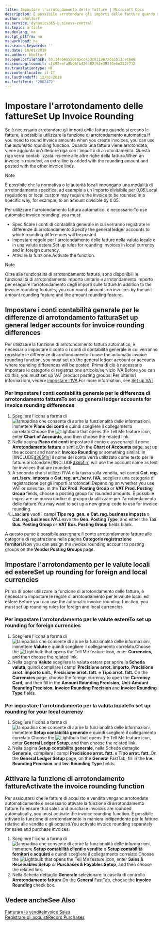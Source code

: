 ```yaml
---
title: Impostare l'arrotondamento delle fatture | Microsoft Docs
description: È possibile arrotondare gli importi delle fatture quando si creano fatture. È inoltre possibile che la normativa o le autorità locali impongano una modalità di arrotondamento specifica, ad esempio a un importo divisibile per 0,05.
author: bholtorf
ms.service: dynamics365-business-central
ms.topic: article
ms.devlang: na
ms.tgt_pltfrm: na
ms.workload: na
ms.search.keywords: ''
ms.date: 10/01/2019
ms.author: bholtorf
ms.openlocfilehash: bb114e6ea550ca5cc453c8319e72da5b11cec6e8
ms.sourcegitcommit: cfc92eefa8b06fb426482f54e393f0e6e222f712
ms.translationtype: HT
ms.contentlocale: it-IT
ms.lasthandoff: 12/03/2019
ms.locfileid: "2882472"
---
```

# <a name="set-up-invoice-rounding"></a><span data-ttu-id="1b7a8-104">Impostare l'arrotondamento delle fatture</span><span class="sxs-lookup"><span data-stu-id="1b7a8-104">Set Up Invoice Rounding</span></span>
<span data-ttu-id="1b7a8-105">Se è necessario arrotondare gli importi delle fatture quando si creano le fatture, è possibile utilizzare la funzione di arrotondamento automatica.</span><span class="sxs-lookup"><span data-stu-id="1b7a8-105">If you need to round invoice amounts when you create invoices, you can use the automatic rounding function.</span></span> <span data-ttu-id="1b7a8-106">Quando una fattura viene arrotondata, viene aggiunta un'ulteriore riga con l'importo di arrotondamento. Questa riga verrà contabilizzata insieme alle altre righe della fattura.</span><span class="sxs-lookup"><span data-stu-id="1b7a8-106">When an invoice is rounded, an extra line is added with the rounding amount and posted with the other invoice lines.</span></span>

> [!NOTE]  
>  <span data-ttu-id="1b7a8-107">È possibile che la normativa o le autorità locali impongano una modalità di arrotondamento specifica, ad esempio a un importo divisibile per 0,05.</span><span class="sxs-lookup"><span data-stu-id="1b7a8-107">Local regulations or local custom may require the invoice to be rounded in a specific way, for example, to an amount divisible by 0.05.</span></span>  

<span data-ttu-id="1b7a8-108">Per utilizzare l'arrotondamento fattura automatico, è necessario:</span><span class="sxs-lookup"><span data-stu-id="1b7a8-108">To use automatic invoice rounding, you must:</span></span>  

* <span data-ttu-id="1b7a8-109">Specificare i conti di contabilità generale in cui verranno registrate le differenze di arrotondamento.</span><span class="sxs-lookup"><span data-stu-id="1b7a8-109">Specify the general ledger accounts to which rounding differences will be posted.</span></span>  
* <span data-ttu-id="1b7a8-110">Impostare regole per l'arrotondamento delle fatture nella valuta locale e in una valuta estera.</span><span class="sxs-lookup"><span data-stu-id="1b7a8-110">Set up rules for rounding invoices in local currency and in foreign currency.</span></span>  
* <span data-ttu-id="1b7a8-111">Attivare la funzione.</span><span class="sxs-lookup"><span data-stu-id="1b7a8-111">Activate the function.</span></span>  

> [!NOTE]  
>  <span data-ttu-id="1b7a8-112">Oltre alle funzionalità di arrotondamento fattura, sono disponibili le funzionalità di arrotondamento importo unitario e arrotondamento importo per eseguire l'arrotondamento degli importi sulle fatture.</span><span class="sxs-lookup"><span data-stu-id="1b7a8-112">In addition to the invoice rounding features, you can round amounts on invoices by the unit-amount rounding feature and the amount rounding feature.</span></span>  

## <a name="set-up-general-ledger-accounts-for-invoice-rounding-differences"></a><span data-ttu-id="1b7a8-113">Impostare i conti contabilità generale per le differenze di arrotondamento fattura</span><span class="sxs-lookup"><span data-stu-id="1b7a8-113">Set up general ledger accounts for invoice rounding differences</span></span>
<span data-ttu-id="1b7a8-114">Per utilizzare la funzione di arrotondamento fattura automatico, è necessario impostare il conto o i conti di contabilità generale in cui verranno registrate le differenze di arrotondamento.</span><span class="sxs-lookup"><span data-stu-id="1b7a8-114">To use the automatic invoice rounding function, you must set up the general ledger account or accounts where rounding differences will be posted.</span></span> <span data-ttu-id="1b7a8-115">Prima di ciò è necessario impostare le categorie di registrazione articolo/servizio IVA.</span><span class="sxs-lookup"><span data-stu-id="1b7a8-115">Before you can do this, you must set up VAT product posting groups.</span></span> <span data-ttu-id="1b7a8-116">Per ulteriori informazioni, vedere [Impostare l'IVA](finance-setup-vat.md).</span><span class="sxs-lookup"><span data-stu-id="1b7a8-116">For more information, see [Set up VAT](finance-setup-vat.md).</span></span>  

### <a name="to-set-up-general-ledger-accounts-for-invoice-rounding-differences"></a><span data-ttu-id="1b7a8-117">Per impostare i conti contabilità generale per le differenze di arrotondamento fattura</span><span class="sxs-lookup"><span data-stu-id="1b7a8-117">To set up general ledger accounts for invoice rounding differences</span></span>  
1. <span data-ttu-id="1b7a8-118">Scegliere l'icona a forma di ![lampadina che consente di aprire la funzionalità delle informazioni](media/ui-search/search_small.png "Informazioni sull'operazione che si desidera eseguire"), immettere **Piano dei conti** e quindi scegliere il collegamento correlato.</span><span class="sxs-lookup"><span data-stu-id="1b7a8-118">Choose the ![Lightbulb that opens the Tell Me feature](media/ui-search/search_small.png "Tell me what you want to do") icon, enter **Chart of Accounts**, and then choose the related link.</span></span>  
2. <span data-ttu-id="1b7a8-119">Nella pagina **Piano dei conti** impostare il conto e assegnargli il nome **Arrotondamento fattura** o simile.</span><span class="sxs-lookup"><span data-stu-id="1b7a8-119">On the **Chart of Accounts** page, set up the account and name it **Invoice Rounding** or something similar.</span></span> <span data-ttu-id="1b7a8-120">In [!INCLUDE[d365fin](includes/d365fin_md.md)] il nome del conto verrà utilizzato come testo per le fatture arrotondate.</span><span class="sxs-lookup"><span data-stu-id="1b7a8-120">[!INCLUDE[d365fin](includes/d365fin_md.md)] will use the account name as text for invoices that are rounded.</span></span>  
3. <span data-ttu-id="1b7a8-121">A seconda che si utilizzi l'IVA o la tassa sulla vendita, nei campi **Cat. reg. art./serv. imposta** o **Cat. reg. art./serv. IVA**, scegliere una categoria di registrazione per gli importi arrotondati.</span><span class="sxs-lookup"><span data-stu-id="1b7a8-121">Depending on whether you use VAT or sales tax, in the **Tax Prod. Posting Group** or **VAT Prod. Posting Group** fields, choose a posting group for rounded amounts.</span></span> <span data-ttu-id="1b7a8-122">È possibile impostare un nuovo codice di gruppo da utilizzare per l'arrotondamento delle fatture.</span><span class="sxs-lookup"><span data-stu-id="1b7a8-122">You may want to set up a new group code to use for invoice rounding.</span></span>
4. <span data-ttu-id="1b7a8-123">Lasciare vuoti i campi **Tipo reg. gen.** e **Cat. reg. business imposta** o **Cat. reg. business IVA**.</span><span class="sxs-lookup"><span data-stu-id="1b7a8-123">Leave the **Gen. Posting Type**, and either the **Tax Bus. Posting Group** or **VAT Bus. Posting Group** fields blank.</span></span> <!-- Why do we say to leave these blank, when there are a lot of other fields we also leave blank but don't mention? -->  

<span data-ttu-id="1b7a8-124">A questo punto è possibile assegnare il conto arrotondamento fatture alle categorie di registrazione nella pagina **Categorie registrazione fornitori**.</span><span class="sxs-lookup"><span data-stu-id="1b7a8-124">Now you can assign the invoice rounding account to posting groups on the **Vendor Posting Groups** page.</span></span>  <!-- Why only the vendor posting groups? -->

## <a name="set-up-rounding-for-foreign-and-local-currencies"></a><span data-ttu-id="1b7a8-125">Impostare l'arrotondamento per le valute locali ed estere</span><span class="sxs-lookup"><span data-stu-id="1b7a8-125">Set up rounding for foreign and local currencies</span></span>
<span data-ttu-id="1b7a8-126">Prima di poter utilizzare la funzione di arrotondamento delle fatture, è necessario impostare le regole di arrotondamento per le valute locali ed estere.</span><span class="sxs-lookup"><span data-stu-id="1b7a8-126">Before you can use the automatic invoice rounding function, you must set up rounding rules for foreign and local currencies.</span></span>

### <a name="to-set-up-rounding-for-foreign-currencies"></a><span data-ttu-id="1b7a8-127">Per impostare l'arrotondamento per le valute estere</span><span class="sxs-lookup"><span data-stu-id="1b7a8-127">To set up rounding for foreign currencies</span></span>  
1. <span data-ttu-id="1b7a8-128">Scegliere l'icona a forma di ![lampadina che consente di aprire la funzionalità delle informazioni](media/ui-search/search_small.png "Informazioni sull'operazione che si desidera eseguire"), immettere **Valute** e quindi scegliere il collegamento correlato.</span><span class="sxs-lookup"><span data-stu-id="1b7a8-128">Choose the ![Lightbulb that opens the Tell Me feature](media/ui-search/search_small.png "Tell me what you want to do") icon, enter **Currencies**, and then choose the related link.</span></span>  
2. <span data-ttu-id="1b7a8-129">Nella pagina **Valute** scegliere la valuta estera per aprire la **Scheda valuta**, quindi compilare i campi **Precisione arrot. importo**, **Precisione arrot. importo unit.**, **Precisione arrot. fatt.** e **Tipo arrot. fatt.**.</span><span class="sxs-lookup"><span data-stu-id="1b7a8-129">On the **Currencies** page, choose the foreign currency to open the **Currency Card**, and then fill in the **Amount Rounding Precision**, **Unit-Amount Rounding Precision**, **Invoice Rounding Precision** and **Invoice Rounding Type** fields.</span></span>

### <a name="to-set-up-rounding-for-your-local-currency"></a><span data-ttu-id="1b7a8-130">Per impostare l'arrotondamento per la valuta locale</span><span class="sxs-lookup"><span data-stu-id="1b7a8-130">To set up rounding for your local currency</span></span>
1. <span data-ttu-id="1b7a8-131">Scegliere l'icona a forma di ![lampadina che consente di aprire la funzionalità delle informazioni](media/ui-search/search_small.png "Informazioni sull'operazione che si desidera eseguire"), immettere **Setup contabilità generale** e quindi scegliere il collegamento correlato.</span><span class="sxs-lookup"><span data-stu-id="1b7a8-131">Choose the ![Lightbulb that opens the Tell Me feature](media/ui-search/search_small.png "Tell me what you want to do") icon, enter **General Ledger Setup**, and then choose the related link.</span></span>  
2. <span data-ttu-id="1b7a8-132">Nella pagina **Setup contabilità generale**, nella Scheda dettaglio **Generale**, compilare i campi **Precisione arrot. fatt.** e **Tipo arrot. fatt.**.</span><span class="sxs-lookup"><span data-stu-id="1b7a8-132">On the **General Ledger Setup** page, on the **General** FastTab, fill in the **Inv. Rounding Precision** and **Inv. Rounding Type** fields.</span></span>  

## <a name="activate-the-invoice-rounding-function"></a><span data-ttu-id="1b7a8-133">Attivare la funzione di arrotondamento fatture</span><span class="sxs-lookup"><span data-stu-id="1b7a8-133">Activate the invoice rounding function</span></span>  
<span data-ttu-id="1b7a8-134">Per assicurarsi che le fatture di acquisto e vendita vengano arrotondate automaticamente è necessario attivare la funzione di arrotondamento fatture.</span><span class="sxs-lookup"><span data-stu-id="1b7a8-134">To ensure that sales and purchase invoices are rounded automatically, you must activate the invoice rounding function.</span></span> <span data-ttu-id="1b7a8-135">È possibile attivare la funzione di arrotondamento in maniera indipendente per le fatture relative alle vendite e gli acquisti.</span><span class="sxs-lookup"><span data-stu-id="1b7a8-135">You activate invoice rounding separately for sales and purchase invoices.</span></span>

1. <span data-ttu-id="1b7a8-136">Scegliere l'icona a forma di ![lampadina che consente di aprire la funzionalità delle informazioni](media/ui-search/search_small.png "Informazioni sull'operazione che si desidera eseguire"), immettere **Setup contabilità clienti e vendite** o **Setup contabilità fornitori e acquisti** e quindi scegliere il collegamento correlato.</span><span class="sxs-lookup"><span data-stu-id="1b7a8-136">Choose the ![Lightbulb that opens the Tell Me feature](media/ui-search/search_small.png "Tell me what you want to do") icon, enter **Sales & Receivables Setup** or **Purchases & Payables Setup**, and then choose the related link.</span></span>  
2. <span data-ttu-id="1b7a8-137">Nella Scheda dettaglio **Generale** selezionare la casella di controllo **Arrotondamento fattura**.</span><span class="sxs-lookup"><span data-stu-id="1b7a8-137">On the **General** FastTab, choose the **Invoice Rounding** check box.</span></span>  

## <a name="see-also"></a><span data-ttu-id="1b7a8-138">Vedere anche</span><span class="sxs-lookup"><span data-stu-id="1b7a8-138">See Also</span></span>  
[<span data-ttu-id="1b7a8-139">Fatturare le vendite</span><span class="sxs-lookup"><span data-stu-id="1b7a8-139">Invoice Sales</span></span>](sales-how-invoice-sales.md)  
[<span data-ttu-id="1b7a8-140">Registrare gli acquisti</span><span class="sxs-lookup"><span data-stu-id="1b7a8-140">Record Purchases</span></span>](purchasing-how-record-purchases.md)
